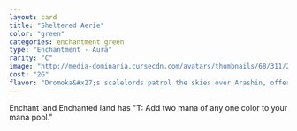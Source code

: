 ```yaml
---
layout: card
title: "Sheltered Aerie"
color: "green"
categories: enchantment green
type: "Enchantment - Aura"
rarity: "C"
image: "http://media-dominaria.cursecdn.com/avatars/thumbnails/68/311/200/283/635618391491989392.png"
cost: "2G"
flavor: "Dromoka&#x27;s scalelords patrol the skies over Arashin, offering her people safety from the harsh world."
---
```


Enchant land
Enchanted land has "<span class="tip mana-icon mana-t" title="Tap">T</span>: Add two mana of any one color to your mana pool."
